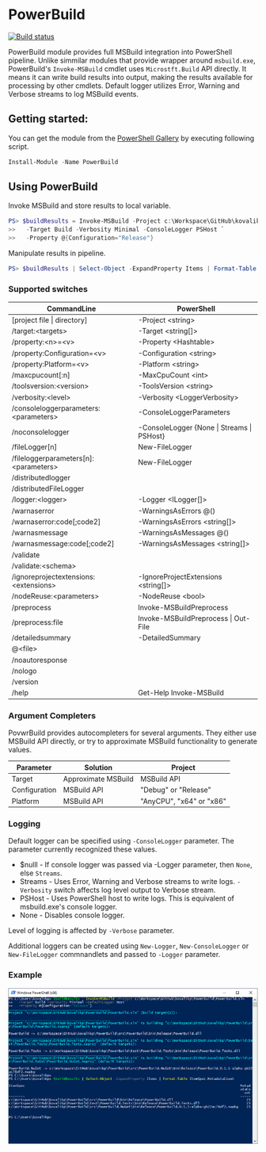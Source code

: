 # PowerBuild

[![Build status](https://ci.appveyor.com/api/projects/status/fc7d02clkwwx46wt/branch/master?svg=true)](https://ci.appveyor.com/project/kovalikp/powerbuild/branch/master)

PowerBuild module provides full MSBuild integration into PowerShell pipeline. Unlike simmilar modules that provide wrapper around `msbuild.exe`, PowerBuild's `Invoke-MSBuild` cmdlet uses `Microstft.Build` API directly. It means it can write build results into output, making the results available for processing by other cmdlets. Default logger utilizes Error, Warning and Verbose streams to log MSBuild events.

## Getting started:

You can get the module from the [PowerShell Gallery](https://www.powershellgallery.com/packages/PowerBuild) by executing following script.

```powershell
Install-Module -Name PowerBuild 
```
## Using PowerBuild

Invoke MSBuild and store results to local variable.

```powershell
PS> $buildResults = Invoke-MSBuild -Project c:\Workspace\GitHub\kovalikp\PowerBuild\PowerBuild.sln `
>>   -Target Build -Verbosity Minimal -ConsoleLogger PSHost `
>>   -Property @{Configuration="Release"}
```
Manipulate results in pipeline.

```powershell
PS> $buildResults | Select-Object -ExpandProperty Items | Format-Table ItemSpec,MetadataCount
```

### Supported switches

| CommandLine								| PowerShell |
|-------------------------------------------|---|
| [project file \| directory]				| -Project \<string\>
| /target:\<targets\>						| -Target \<string[]\>
| /property:\<n\>=\<v\>						| -Property \<Hashtable\>
| /property:Configuration=\<v\>				| -Configuration \<string\>
| /property:Platform=\<v\>					| -Platform \<string\>
| /maxcpucount[:n]							| -MaxCpuCount \<int\>
| /toolsversion:\<version\>					| -ToolsVersion \<string\>
| /verbosity:\<level\>						| -Verbosity \<LoggerVerbosity\>
| /consoleloggerparameters:\<parameters\>	| -ConsoleLoggerParameters
| /noconsolelogger							| -ConsoleLogger {None \| Streams \| PSHost}
| /fileLogger[n]							| New-FileLogger
| /fileloggerparameters[n]:\<parameters\>	| New-FileLogger
| /distributedlogger						|
| /distributedFileLogger					|
| /logger:\<logger\>						| -Logger \<ILogger[]\>
| /warnaserror								| -WarningsAsErrors @()
| /warnaserror:code[;code2]					| -WarningsAsErrors \<string[]\>
| /warnasmessage							| -WarningsAsMessages @()
| /warnasmessage:code[;code2]				| -WarningsAsMessages \<string[]\>
| /validate									| 
| /validate:\<schema\>						| 
| /ignoreprojectextensions:\<extensions\>	| -IgnoreProjectExtensions \<string[]\>
| /nodeReuse:\<parameters\>					| -NodeReuse \<bool\> |
| /preprocess								| Invoke-MSBuildPreprocess
| /preprocess:file							| Invoke-MSBuildPreprocess \| Out-File
| /detailedsummary							| -DetailedSummary |
| @\<file\>									|
| /noautoresponse							|
| /nologo									|
| /version									|
| /help										| Get-Help Invoke-MSBuild

### Argument Completers

PovwrBuild provides autocompleters for several arguments. They either use MSBuild API directly, or try to approximate
MSBuild functionality to generate values.

| Parameter		| Solution				| Project				|
|---------------|-------------------	|-----------------------|
| Target		| Approximate MSBuild	| MSBuild API
| Configuration | MSBuild API			| "Debug" or "Release"
| Platform		| MSBuild API			| "AnyCPU", "x64" or "x86"


### Logging

Default logger can be specified using `-ConsoleLogger` parameter. The parameter currently recognized these values.
 - $nulll - If console logger was passed via -Logger parameter, then `None`, else `Streams`.
 - Streams - Uses Error, Warning and Verbose streams to write logs. `-Verbosity` switch affects log level output to Verbose stream.
 - PSHost - Uses PowerShell host to write logs. This is equivalent of msbuild.exe's console logger.
 - None - Disables console logger.
 
Level of logging is affected by `-Verbose` parameter.

Additional loggers can be created using `New-Logger`, `New-ConsoleLogger` or `New-FileLogger` commnandlets and passed to `-Logger` parameter.

### Example

![Console](doc/Console.png)
